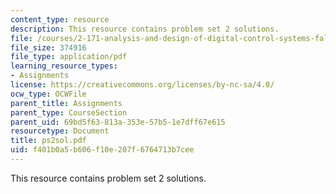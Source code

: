 ```yaml
---
content_type: resource
description: This resource contains problem set 2 solutions.
file: /courses/2-171-analysis-and-design-of-digital-control-systems-fall-2006/f401b0a5b606f10e207f6764713b7cee_ps2sol.pdf
file_size: 374916
file_type: application/pdf
learning_resource_types:
- Assignments
license: https://creativecommons.org/licenses/by-nc-sa/4.0/
ocw_type: OCWFile
parent_title: Assignments
parent_type: CourseSection
parent_uid: 69bd5f63-813a-353e-57b5-1e7dff67e615
resourcetype: Document
title: ps2sol.pdf
uid: f401b0a5-b606-f10e-207f-6764713b7cee
---
```

This resource contains problem set 2 solutions.